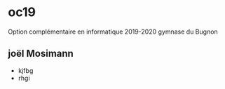 # oc19
Option complémentaire en informatique 2019-2020 gymnase du Bugnon

## joël Mosimann

- kjfbg
- rhgi

